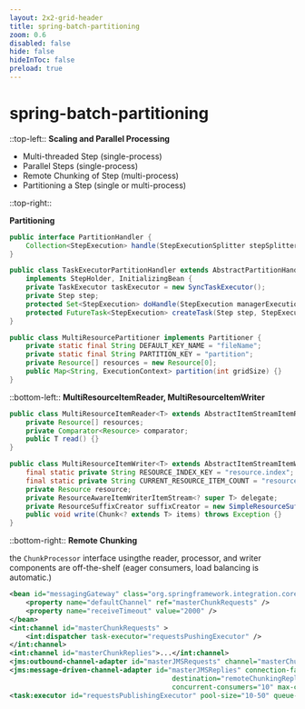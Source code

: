 ```yaml
---
layout: 2x2-grid-header
title: spring-batch-partitioning
zoom: 0.6
disabled: false
hide: false
hideInToc: false
preload: true
---
```


# spring-batch-partitioning

::top-left::
**Scaling and Parallel Processing**

- Multi-threaded Step (single-process)
- Parallel Steps (single-process)
- Remote Chunking of Step (multi-process)
- Partitioning a Step (single or multi-process)

::top-right::

**Partitioning**

```java
public interface PartitionHandler {
	Collection<StepExecution> handle(StepExecutionSplitter stepSplitter, StepExecution stepExecution);
}
```


```java
public class TaskExecutorPartitionHandler extends AbstractPartitionHandler 
    implements StepHolder, InitializingBean {
    private TaskExecutor taskExecutor = new SyncTaskExecutor();
    private Step step;
    protected Set<StepExecution> doHandle(StepExecution managerExecution,Set<StepExecution> partitionExecutions) {}
    protected FutureTask<StepExecution> createTask(Step step, StepExecution stepExecution) {}    
}
```

```java
public class MultiResourcePartitioner implements Partitioner {
	private static final String DEFAULT_KEY_NAME = "fileName";
	private static final String PARTITION_KEY = "partition";
	private Resource[] resources = new Resource[0];
    public Map<String, ExecutionContext> partition(int gridSize) {}
}
```


::bottom-left::
**MultiResourceItemReader, MultiResourceItemWriter**
```java
public class MultiResourceItemReader<T> extends AbstractItemStreamItemReader<T> {
    private Resource[] resources;
    private Comparator<Resource> comparator;
    public T read() {}
}
```
```java
public class MultiResourceItemWriter<T> extends AbstractItemStreamItemWriter<T> {
	final static private String RESOURCE_INDEX_KEY = "resource.index";
	final static private String CURRENT_RESOURCE_ITEM_COUNT = "resource.item.count";
	private Resource resource;
	private ResourceAwareItemWriterItemStream<? super T> delegate;
	private ResourceSuffixCreator suffixCreator = new SimpleResourceSuffixCreator();
    public void write(Chunk<? extends T> items) throws Exception {}
}

```

::bottom-right::
**Remote Chunking** 

the `ChunkProcessor` interface usingthe reader, processor, and writer components are off-the-shelf (eager consumers, load balancing is automatic.)
```xml
<bean id="messagingGateway" class="org.springframework.integration.core.MessagingTemplate">
    <property name="defaultChannel" ref="masterChunkRequests" />
    <property name="receiveTimeout" value="2000" />
</bean>
<int:channel id="masterChunkRequests" >
    <int:dispatcher task-executor="requestsPushingExecutor" />
</int:channel>
<int:channel id="masterChunkReplies">...</int:channel>
<jms:outbound-channel-adapter id="masterJMSRequests" channel="masterChunkRequests" connection-factory="remoteChunkingConnectionFactory" destination="remoteChunkingRequestsQueue"/>
<jms:message-driven-channel-adapter id="masterJMSReplies" connection-factory="remoteChunkingConnectionFactory"
                                        destination="remoteChunkingRepliesQueue" channel="masterChunkReplies"
                                        concurrent-consumers="10" max-concurrent-consumers="50".../>
<task:executor id="requestsPublishingExecutor" pool-size="10-50" queue-capacity="0" />
```